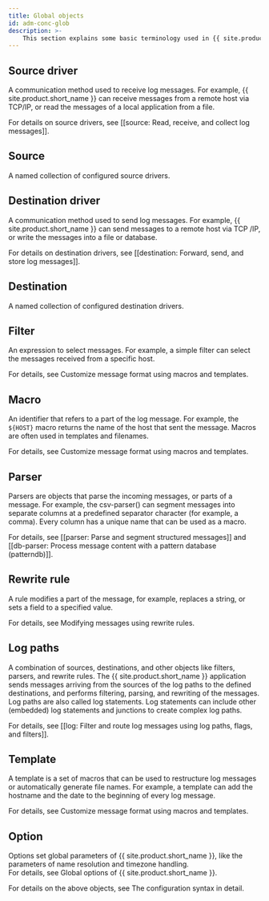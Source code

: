 ```yaml
---
title: Global objects
id: adm-conc-glob
description: >-
    This section explains some basic terminology used in {{ site.product.short_name }}. 
---
```


## Source driver

A communication method used to receive log messages. For example, {{ site.product.short_name }} can
receive messages from a remote host via TCP/IP, or read the messages of a local
application from a file.  

For details on source drivers, see [[source: Read, receive, and collect log messages]].

## Source

A named collection of configured source drivers.

## Destination driver

A communication method used to send log messages. For example, {{ site.product.short_name }} can
send messages to a remote host via TCP /IP, or write the messages into a file
or database.  

For details on destination drivers, see
[[destination: Forward, send, and store log messages]].

## Destination

A named collection of configured destination drivers.

## Filter

An expression to select messages. For example, a simple filter can select the
messages received from a specific host.  

For details, see Customize message format using macros and templates.

## Macro

An identifier that refers to a part of the log message. For example,
the `${HOST}` macro returns the name of the host that sent the message.
Macros are often used in templates and filenames.  

For details, see Customize message format using macros and templates.

## Parser

Parsers are objects that parse the incoming messages, or parts of a message.
For example, the csv-parser() can segment messages into separate columns at a
predefined separator character (for example, a comma). Every column has a
unique name that can be used as a macro.  

For details, see [[parser: Parse and segment structured messages]]
and [[db-parser: Process message content with a pattern database (patterndb)]].

## Rewrite rule

A rule modifies a part of the message, for example, replaces a string, or sets
a field to a specified value.  

For details, see Modifying messages using rewrite rules.

## Log paths

A combination of sources, destinations, and other objects like filters, parsers,
and rewrite rules. The {{ site.product.short_name }} application sends messages arriving from the
sources of the log paths to the defined destinations, and performs filtering,
parsing, and rewriting of the messages. Log paths are also called log statements.
Log statements can include other (embedded) log statements and junctions to
create complex log paths.  

For details,
see [[log: Filter and route log messages using log paths, flags, and filters]].

## Template

A template is a set of macros that can be used to restructure log messages or
automatically generate file names. For example, a template can add the hostname
and the date to the beginning of every log message.  

For details, see Customize message format using macros and templates.

## Option

Options set global parameters of {{ site.product.short_name }}, like the parameters of name
resolution and timezone handling.  
For details, see Global options of {{ site.product.short_name }}.

For details on the above objects, see The configuration syntax in detail.
